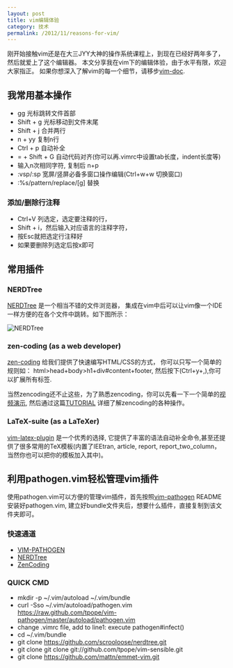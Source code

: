 ```yaml
---
layout: post
title: vim编辑体验
category: 技术
permalink: /2012/11/reasons-for-vim/
---
```


刚开始接触vim还是在大三JYY大神的操作系统课程上，到现在已经好两年多了，然后就爱上了这个编辑器。
本文分享我在vim下的编辑体验，由于水平有限，欢迎大家指正。
如果你想深入了解vim的每一个细节，请移步[vim-doc](http://vimdoc.sourceforge.net/htmldoc/usr_toc.html).

## 我常用基本操作

* gg 光标跳转文件首部
* Shift + g 光标移动到文件末尾
* Shift + j 合并两行
* n + yy 复制n行
* Ctrl + p 自动补全
* = + Shift + G 自动代码对齐(你可以再.vimrc中设置tab长度，indent长度等)
* 输入n次相同字符, 复制后 n+p 
* :vsp/:sp 宽屏/竖屏必备多窗口操作编辑(Ctrl+w+w 切换窗口)
* :%s/pattern/replace/[g] 替换


### 添加/删除行注释

* Ctrl+V 列选定，选定要注释的行，
* Shift + i，然后输入对应语言的注释字符，
* 按Esc就把选定行注释好
* 如果要删除列选定后按x即可



## 常用插件

### NERDTree

[NERDTree](http://www.vim.org/scripts/script.php?script_id=1658) 是一个相当不错的文件浏览器，
集成在vim中后可以让vim像一个IDE一样方便的在各个文件中跳转。如下图所示：

![NERDTree](http://qiangrw.github.io/images/nerdtree.png "NERD TREE")


### zen-coding (as a web developer)

[zen-coding](http://www.vim.org/scripts/script.php?script_id=2981) 给我们提供了快速编写HTML/CSS的方式，
你可以只写一个简单的规则如：
html>head+body>h1+div#content+footer,
然后按下(Ctrl+y+,),你可以扩展所有标签.

当然zencoding还不止这些，为了熟悉zencoding，你可以先看一下一个简单的[视频演示](http://mattn.github.com/zencoding-vim/),
然后通过这篇[TUTORIAL](https://raw.github.com/mattn/zencoding-vim/master/TUTORIAL) 详细了解zencoding的各种操作。


 
### LaTeX-suite (as a LaTeXer)

[vim-latex-plugin](http://vim-latex.sourceforge.net/index.php) 是一个优秀的选择,
它提供了丰富的语法自动补全命令,甚至还提供了很多常用的TeX模板(内置了IEEtran, article, report, report_two_column，
当然你也可以把你的模板加入其中)。


## 利用pathogen.vim轻松管理vim插件
使用pathogen.vim可以方便的管理vim插件，首先按照[vim-pathogen](https://github.com/tpope/vim-pathogen)
README 安装好pathogen.vim, 建立好bundle文件夹后，想要什么插件，直接复制到该文件夹即可。

### 快速通道
* [VIM-PATHOGEN](https://github.com/tpope/vim-pathogen)
* [NERDTree](https://github.com/scrooloose/nerdtree)
* [ZenCoding](https://github.com/mattn/zencoding-vim)

### QUICK CMD
* mkdir -p ~/.vim/autoload ~/.vim/bundle
* curl -Sso ~/.vim/autoload/pathogen.vim https://raw.github.com/tpope/vim-pathogen/master/autoload/pathogen.vim
* change .vimrc file,  add to line1:  execute pathogen#infect()
* cd ~/.vim/bundle
* git clone https://github.com/scrooloose/nerdtree.git
* git clone git clone git://github.com/tpope/vim-sensible.git
* git clone https://github.com/mattn/emmet-vim.git

